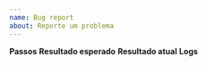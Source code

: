 ```yaml
---
name: Bug report
about: Reporte um problema
---
```

**Passos**
**Resultado esperado**
**Resultado atual**
**Logs**
